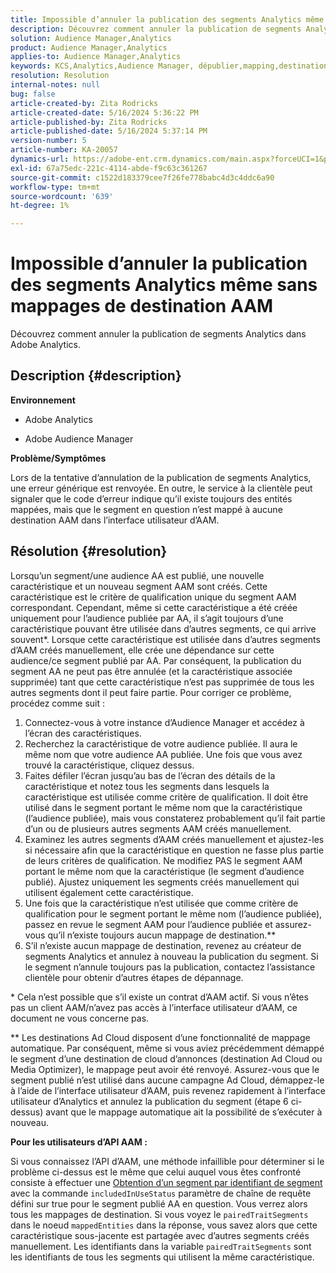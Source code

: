 ```yaml
---
title: Impossible d’annuler la publication des segments Analytics même sans mappages de destination AAM
description: Découvrez comment annuler la publication de segments Analytics dans Adobe Analytics.
solution: Audience Manager,Analytics
product: Audience Manager,Analytics
applies-to: Audience Manager,Analytics
keywords: KCS,Analytics,Audience Manager, dépublier,mapping,destination
resolution: Resolution
internal-notes: null
bug: false
article-created-by: Zita Rodricks
article-created-date: 5/16/2024 5:36:22 PM
article-published-by: Zita Rodricks
article-published-date: 5/16/2024 5:37:14 PM
version-number: 5
article-number: KA-20057
dynamics-url: https://adobe-ent.crm.dynamics.com/main.aspx?forceUCI=1&pagetype=entityrecord&etn=knowledgearticle&id=5c5b09cb-aa13-ef11-9f89-6045bd0298d4
exl-id: 67a75edc-221c-4114-abde-f9c63c361267
source-git-commit: c1522d183379cee7f26fe778babc4d3c4ddc6a90
workflow-type: tm+mt
source-wordcount: '639'
ht-degree: 1%

---
```


# Impossible d’annuler la publication des segments Analytics même sans mappages de destination AAM


Découvrez comment annuler la publication de segments Analytics dans Adobe Analytics.

## Description {#description}


<b>Environnement</b>

- Adobe Analytics

- Adobe Audience Manager

<b>Problème/Symptômes</b>

Lors de la tentative d’annulation de la publication de segments Analytics, une erreur générique est renvoyée. En outre, le service à la clientèle peut signaler que le code d’erreur indique qu’il existe toujours des entités mappées, mais que le segment en question n’est mappé à aucune destination AAM dans l’interface utilisateur d’AAM.


## Résolution {#resolution}


Lorsqu’un segment/une audience AA est publié, une nouvelle caractéristique et un nouveau segment AAM sont créés. Cette caractéristique est le critère de qualification unique du segment AAM correspondant. Cependant, même si cette caractéristique a été créée uniquement pour l’audience publiée par AA, il s’agit toujours d’une caractéristique pouvant être utilisée dans d’autres segments, ce qui arrive souvent\*. Lorsque cette caractéristique est utilisée dans d’autres segments d’AAM créés manuellement, elle crée une dépendance sur cette audience/ce segment publié par AA. Par conséquent, la publication du segment AA ne peut pas être annulée (et la caractéristique associée supprimée) tant que cette caractéristique n’est pas supprimée de tous les autres segments dont il peut faire partie. Pour corriger ce problème, procédez comme suit :

1. Connectez-vous à votre instance d’Audience Manager et accédez à l’écran des caractéristiques.
2. Recherchez la caractéristique de votre audience publiée. Il aura le même nom que votre audience AA publiée. Une fois que vous avez trouvé la caractéristique, cliquez dessus.
3. Faites défiler l’écran jusqu’au bas de l’écran des détails de la caractéristique et notez tous les segments dans lesquels la caractéristique est utilisée comme critère de qualification. Il doit être utilisé dans le segment portant le même nom que la caractéristique (l’audience publiée), mais vous constaterez probablement qu’il fait partie d’un ou de plusieurs autres segments AAM créés manuellement.
4. Examinez les autres segments d’AAM créés manuellement et ajustez-les si nécessaire afin que la caractéristique en question ne fasse plus partie de leurs critères de qualification. Ne modifiez PAS le segment AAM portant le même nom que la caractéristique (le segment d’audience publié). Ajustez uniquement les segments créés manuellement qui utilisent également cette caractéristique.
5. Une fois que la caractéristique n’est utilisée que comme critère de qualification pour le segment portant le même nom (l’audience publiée), passez en revue le segment AAM pour l’audience publiée et assurez-vous qu’il n’existe toujours aucun mappage de destination.\*\*
6. S’il n’existe aucun mappage de destination, revenez au créateur de segments Analytics et annulez à nouveau la publication du segment. Si le segment n’annule toujours pas la publication, contactez l’assistance clientèle pour obtenir d’autres étapes de dépannage.


\* Cela n’est possible que s’il existe un contrat d’AAM actif. Si vous n’êtes pas un client AAM/n’avez pas accès à l’interface utilisateur d’AAM, ce document ne vous concerne pas.

\*\* Les destinations Ad Cloud disposent d’une fonctionnalité de mappage automatique. Par conséquent, même si vous aviez précédemment démappé le segment d’une destination de cloud d’annonces (destination Ad Cloud ou Media Optimizer), le mappage peut avoir été renvoyé. Assurez-vous que le segment publié n’est utilisé dans aucune campagne Ad Cloud, démappez-le à l’aide de l’interface utilisateur d’AAM, puis revenez rapidement à l’interface utilisateur d’Analytics et annulez la publication du segment (étape 6 ci-dessus) avant que le mappage automatique ait la possibilité de s’exécuter à nouveau.

<b>Pour les utilisateurs d’API AAM :</b>

Si vous connaissez l’API d’AAM, une méthode infaillible pour déterminer si le problème ci-dessus est le même que celui auquel vous êtes confronté consiste à effectuer une [Obtention d’un segment par identifiant de segment](https://bank.demdex.com/portal/swagger/index.html#/Segments%20API/get_segments__sid_) avec la commande `includedInUseStatus` paramètre de chaîne de requête défini sur true pour le segment publié AA en question. Vous verrez alors tous les mappages de destination. Si vous voyez le `pairedTraitSegments` dans le noeud `mappedEntities` dans la réponse, vous savez alors que cette caractéristique sous-jacente est partagée avec d’autres segments créés manuellement. Les identifiants dans la variable `pairedTraitSegments` sont les identifiants de tous les segments qui utilisent la même caractéristique.
